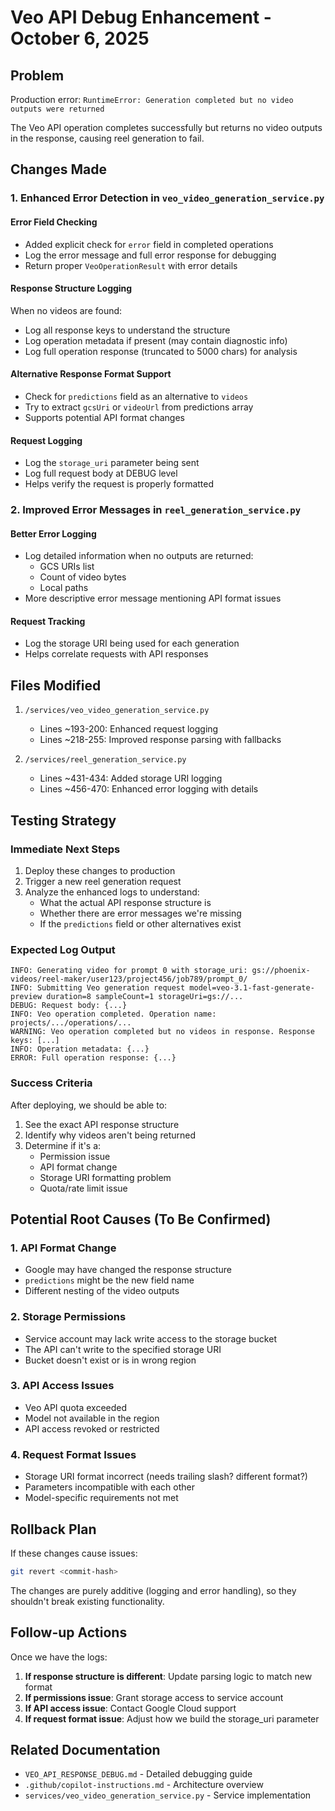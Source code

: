 # Veo API Debug Enhancement - October 6, 2025

## Problem
Production error: `RuntimeError: Generation completed but no video outputs were returned`

The Veo API operation completes successfully but returns no video outputs in the response, causing reel generation to fail.

## Changes Made

### 1. Enhanced Error Detection in `veo_video_generation_service.py`

#### Error Field Checking
- Added explicit check for `error` field in completed operations
- Log the error message and full error response for debugging
- Return proper `VeoOperationResult` with error details

#### Response Structure Logging
When no videos are found:
- Log all response keys to understand the structure
- Log operation metadata if present (may contain diagnostic info)
- Log full operation response (truncated to 5000 chars) for analysis

#### Alternative Response Format Support
- Check for `predictions` field as an alternative to `videos`
- Try to extract `gcsUri` or `videoUrl` from predictions array
- Supports potential API format changes

#### Request Logging
- Log the `storage_uri` parameter being sent
- Log full request body at DEBUG level
- Helps verify the request is properly formatted

### 2. Improved Error Messages in `reel_generation_service.py`

#### Better Error Logging
- Log detailed information when no outputs are returned:
  - GCS URIs list
  - Count of video bytes
  - Local paths
- More descriptive error message mentioning API format issues

#### Request Tracking
- Log the storage URI being used for each generation
- Helps correlate requests with API responses

## Files Modified

1. `/services/veo_video_generation_service.py`
   - Lines ~193-200: Enhanced request logging
   - Lines ~218-255: Improved response parsing with fallbacks
   
2. `/services/reel_generation_service.py`
   - Lines ~431-434: Added storage URI logging
   - Lines ~456-470: Enhanced error logging with details

## Testing Strategy

### Immediate Next Steps
1. Deploy these changes to production
2. Trigger a new reel generation request
3. Analyze the enhanced logs to understand:
   - What the actual API response structure is
   - Whether there are error messages we're missing
   - If the `predictions` field or other alternatives exist

### Expected Log Output
```
INFO: Generating video for prompt 0 with storage_uri: gs://phoenix-videos/reel-maker/user123/project456/job789/prompt_0/
INFO: Submitting Veo generation request model=veo-3.1-fast-generate-preview duration=8 sampleCount=1 storageUri=gs://...
DEBUG: Request body: {...}
INFO: Veo operation completed. Operation name: projects/.../operations/...
WARNING: Veo operation completed but no videos in response. Response keys: [...]
INFO: Operation metadata: {...}
ERROR: Full operation response: {...}
```

### Success Criteria
After deploying, we should be able to:
1. See the exact API response structure
2. Identify why videos aren't being returned
3. Determine if it's a:
   - Permission issue
   - API format change
   - Storage URI formatting problem
   - Quota/rate limit issue

## Potential Root Causes (To Be Confirmed)

### 1. API Format Change
- Google may have changed the response structure
- `predictions` might be the new field name
- Different nesting of the video outputs

### 2. Storage Permissions
- Service account may lack write access to the storage bucket
- The API can't write to the specified storage URI
- Bucket doesn't exist or is in wrong region

### 3. API Access Issues
- Veo API quota exceeded
- Model not available in the region
- API access revoked or restricted

### 4. Request Format Issues
- Storage URI format incorrect (needs trailing slash? different format?)
- Parameters incompatible with each other
- Model-specific requirements not met

## Rollback Plan
If these changes cause issues:
```bash
git revert <commit-hash>
```

The changes are purely additive (logging and error handling), so they shouldn't break existing functionality.

## Follow-up Actions

Once we have the logs:

1. **If response structure is different**: Update parsing logic to match new format
2. **If permissions issue**: Grant storage access to service account
3. **If API access issue**: Contact Google Cloud support
4. **If request format issue**: Adjust how we build the storage_uri parameter

## Related Documentation
- `VEO_API_RESPONSE_DEBUG.md` - Detailed debugging guide
- `.github/copilot-instructions.md` - Architecture overview
- `services/veo_video_generation_service.py` - Service implementation
